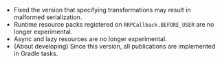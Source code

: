 - Fixed the version that specifying transformations may result in malformed serialization.
- Runtime resource packs registered on `RRPCallback.BEFORE_USER` are no longer experimental.
- Async and lazy resources are no longer experimental.
- (About developing) Since this version, all publications are implemented in Gradle tasks.